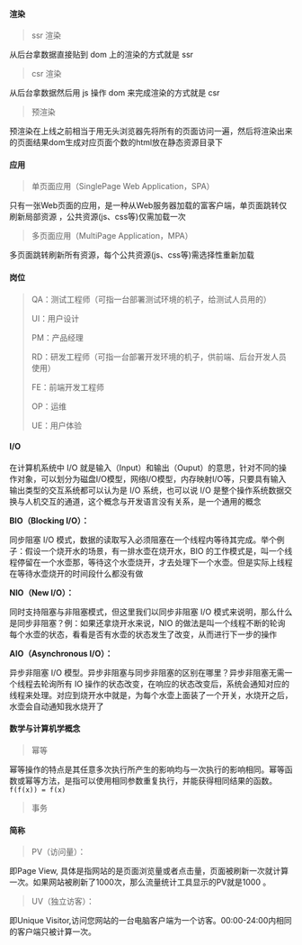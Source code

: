 #### 渲染

> ssr 渲染

从后台拿数据直接贴到 dom 上的渲染的方式就是 ssr



> csr 渲染

从后台拿数据然后用 js 操作 dom 来完成渲染的方式就是 csr



> 预渲染

预渲染在上线之前相当于用无头浏览器先将所有的页面访问一遍，然后将渲染出来的页面结果dom生成对应页面个数的html放在静态资源目录下



#### 应用

> 单页面应用（SinglePage Web Application，SPA）

只有一张Web页面的应用，是一种从Web服务器加载的富客户端，单页面跳转仅刷新局部资源 ，公共资源(js、css等)仅需加载一次



> 多页面应用（MultiPage Application，MPA）

多页面跳转刷新所有资源，每个公共资源(js、css等)需选择性重新加载





#### 岗位

> QA：测试工程师（可指一台部署测试环境的机子，给测试人员用的）
>
> UI：用户设计
>
> PM：产品经理
>
> RD：研发工程师（可指一台部署开发环境的机子，供前端、后台开发人员使用）
>
> FE：前端开发工程师
>
> OP：运维
>
> UE：用户体验





#### I/O

在计算机系统中 I/O 就是输入（Input）和输出（Ouput）的意思，针对不同的操作对象，可以划分为磁盘I/O模型，网络I/O模型，内存映射I/O等，只要具有输入输出类型的交互系统都可以认为是 I/O 系统，也可以说 I/O 是整个操作系统数据交换与人机交互的通道，这个概念与开发语言没有关系，是一个通用的概念



**BIO（Blocking I/O）：**

同步阻塞 I/O 模式，数据的读取写入必须阻塞在一个线程内等待其完成。举个例子：假设一个烧开水的场景，有一排水壶在烧开水，BIO 的工作模式是，叫一个线程停留在一个水壶那，等待这个水壶烧开，才去处理下一个水壶。但是实际上线程在等待水壶烧开的时间段什么都没有做



**NIO（New I/O）：**

同时支持阻塞与非阻塞模式，但这里我们以同步非阻塞 I/O 模式来说明，那么什么是同步非阻塞？例：如果还拿烧开水来说，NIO 的做法是叫一个线程不断的轮询每个水壶的状态，看看是否有水壶的状态发生了改变，从而进行下一步的操作



**AIO（Asynchronous I/O）：**

异步非阻塞 I/O 模型。异步非阻塞与同步非阻塞的区别在哪里？异步非阻塞无需一个线程去轮询所有 IO 操作的状态改变，在响应的状态改变后，系统会通知对应的线程来处理。对应到烧开水中就是，为每个水壶上面装了一个开关，水烧开之后，水壶会自动通知我水烧开了





#### 数学与计算机学概念

> 幂等

幂等操作的特点是其任意多次执行所产生的影响均与一次执行的影响相同。幂等函数或幂等方法，是指可以使用相同参数重复执行，并能获得相同结果的函数。`f(f(x)) = f(x)`



> 事务







#### 简称

> PV（访问量）：

即Page View, 具体是指网站的是页面浏览量或者点击量，页面被刷新一次就计算一次。如果网站被刷新了1000次，那么流量统计工具显示的PV就是1000 。



> UV（独立访客）：

即Unique Visitor,访问您网站的一台电脑客户端为一个访客。00:00-24:00内相同的客户端只被计算一次。